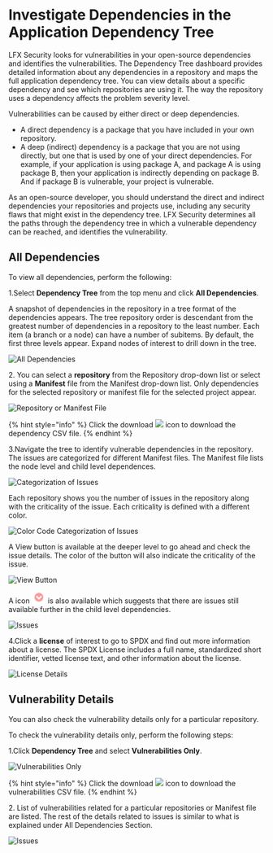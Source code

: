 # Investigate Dependencies in the Application Dependency Tree

LFX Security looks for vulnerabilities in your open-source dependencies and identifies the vulnerabilities. The Dependency Tree dashboard provides detailed information about any dependencies in a repository and maps the full application dependency tree. You can view details about a specific dependency and see which repositories are using it. The way the repository uses a dependency affects the problem severity level.

Vulnerabilities can be caused by either direct or deep dependencies.

* A direct dependency is a package that you have included in your own repository.
* A deep (indirect) dependency is a package that you are not using directly, but one that is used by one of your direct dependencies. For example, if your application is using package A, and package A is using package B, then your application is indirectly depending on package B. And if package B is vulnerable, your project is vulnerable.

As an open-source developer, you should understand the direct and indirect dependencies your repositories and projects use, including any security flaws that might exist in the dependency tree. LFX Security determines all the paths through the dependency tree in which a vulnerable dependency can be reached, and identifies the vulnerability.

## All Dependencies

To view all dependencies, perform the following:

1.Select **Dependency Tree** from the top menu and click **All Dependencies**.

A snapshot of dependencies in the repository in a tree format of the dependencies appears. The tree repository order is descendant from the greatest number of dependencies in a repository to the least number. Each item (a branch or a node) can have a number of subitems. By default, the first three levels appear. Expand nodes of interest to drill down in the tree.

![All Dependencies](../.gitbook/assets/DT.png)

2\. You can select a **repository** from the Repository drop-down list or select using a **Manifest** file from the Manifest drop-down list. Only dependencies for the selected repository or manifest file for the selected project appear.

![Repository or Manifest File](<../.gitbook/assets/DT Search.png>)

{% hint style="info" %}
Click the download ![](../.gitbook/assets/Download\_icon.png) icon to download the dependency CSV file.
{% endhint %}

3.Navigate the tree to identify vulnerable dependencies in the repository. The issues are categorized for different Manifest files. The Manifest file lists the node level and child level dependences.

![Categorization of Issues](../.gitbook/assets/Mani.gif)

Each repository shows you the number of issues in the repository along with the criticality of the issue. Each criticality is defined with a different color.

![Color Code Categorization of Issues](../.gitbook/assets/Colour.gif)

A View button is available at the deeper level to go ahead and check the issue details. The color of the button will also indicate the criticality of the issue.

![View Button](../.gitbook/assets/Button.gif)

A icon ![](<../.gitbook/assets/Icon (9).png>) is also available which suggests that there are issues still available further in the child level dependencies.

![Issues](../.gitbook/assets/Tree.gif)

4.Click a **license** of interest to go to SPDX and find out more information about a license. The SPDX License includes a full name, standardized short identifier, vetted license text, and other information about the license.

![License Details](../.gitbook/assets/Licensee\_Details.gif)

## Vulnerability Details

You can also check the vulnerability details only for a particular repository.

To check the vulnerability details only, perform the following steps:

1.Click **Dependency Tree** and select **Vulnerabilities Only**.

![Vulnerabilities Only](../.gitbook/assets/All\_Vul.png)

{% hint style="info" %}
Click the download ![](../.gitbook/assets/Download\_icon.png) icon to download the vulnerabilities CSV file.
{% endhint %}

2\. List of vulnerabilities related for a particular repositories or Manifest file are listed. The rest of the details related to issues is similar to what is explained under All Dependencies Section.

![Issues](../.gitbook/assets/AllDep.png)
